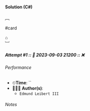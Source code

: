 #### Solution (C\#)

﹇<br>

#card 

⌂
<br>﹈<br>

##### Attempt #1 :: 📆 2023-09-03 21200 :: ❌ 

###### Performance

- ⏲**Time**: ``
- 🧔🏽‍♂️ **Author(s)**: 
	- `Edmund Leibert III`

###### Notes